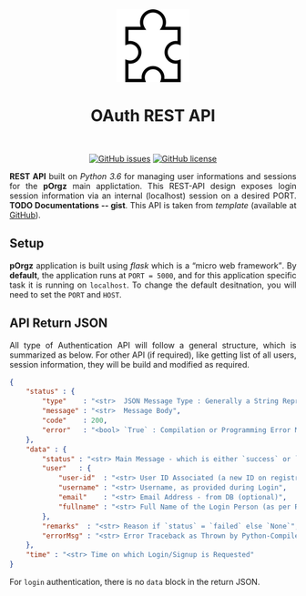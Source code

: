 <div align = "center">

<img src = "./assets/logo.png" height = "128" width = "128" />
<h1 align = "center">OAuth REST API</h1><br>

<a href="https://github.com/pOrgz/OAuth-REST-API/issues"><img alt="GitHub issues" src="https://img.shields.io/github/issues/pOrgz/OAuth-REST-API?style=plastic"></a>
<a href="https://github.com/pOrgz/OAuth-REST-API/blob/master/LICENSE"><img alt="GitHub license" src="https://img.shields.io/github/license/pOrgz/OAuth-REST-API?style=plastic"></a>

</div>

<p align = "justify"><b>REST API</b> built on <i>Python 3.6</i> for managing user informations and sessions for the <b>pOrgz</b> main applictation. This REST-API design exposes login session information via an internal (localhost) session on a desired PORT. <b>TODO Documentations -- gist</b>. This API is taken from <i>template</i> (available at <a href="https://github.com/dPramanik7/rest-api-template">GitHub</a>).</p>

## Setup

<p align = "justify"><b>pOrgz</b> application is built using <i>flask</i> which is a <q>micro web framework</q>. By <b>default</b>, the application runs at <code>PORT = 5000</code>, and for this application specific task it is running on <code>localhost</code>. To change the default desitnation, you will need to set the <code>PORT</code> and <code>HOST</code>.</p>

## API Return JSON

<p align = "justify">All type of Authentication API will follow a general structure, which is summarized as below. For other API (if required), like getting list of all users, session information, they will be build and modified as required.</p>

```json
{
    "status" : {
        "type"    : "<str>  JSON Message Type : Generally a String Representing the APIs [`login` or `signup`]",
        "message" : "<str>  Message Body",
        "code"    : 200,
        "error"   : "<bool> `True` : Compilation or Programming Error Message, if Received; else `False`"
    },
    "data" : {
        "status" : "<str> Main Message - which is either `success` or `failed`, representing login/signup",
        "user"   : {
            "user-id"  : "<str> User ID Associated (a new ID on registration or an existing ID on login)",
            "username" : "<str> Username, as provided during Login",
            "email"    : "<str> Email Address - from DB (optional)",
            "fullname" : "<str> Full Name of the Login Person (as per Requirement)"
        },
        "remarks"  : "<str> Reason if `status` = `failed` else `None`",
        "errorMsg" : "<str> Error Traceback as Thrown by Python-Compiler"
    },
    "time" : "<str> Time on which Login/Signup is Requested"
}
```

For `login` authentication, there is no `data` block in the return JSON.